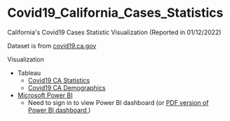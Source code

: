 # Covid19_California_Cases_Statistics
California's Covid19 Cases Statistic Visualization (Reported in 01/12/2022)

Dataset is from <a href="https://covid19.ca.gov/data-and-tools/"> covid19.ca.gov</a>

Visualization
- Tableau
  - <a href="https://public.tableau.com/app/profile/dongjun.cho/viz/DongjunC_COVID19_CA_GOV_Clone/Dashboard1"> Covid19 CA Statistics </a>
  - <a href="https://public.tableau.com/app/profile/dongjun.cho/viz/Covid19CA_Demographic/Dashboard1"> Covid19 CA Demographics </a>
- <a href="https://app.powerbi.com/reportEmbed?reportId=252c71df-ff96-4bb2-bdde-ac4caebb4ea1&autoAuth=true&ctid=9fa4f438-b1e6-473b-803f-86f8aedf0dec&config=eyJjbHVzdGVyVXJsIjoiaHR0cHM6Ly93YWJpLXVzLWVhc3QyLWItcHJpbWFyeS1yZWRpcmVjdC5hbmFseXNpcy53aW5kb3dzLm5ldC8ifQ%3D%3D"> Microsoft Power BI </a>
  - Need to sign in to view Power BI dashboard (or <a href="https://github.com/whehdwns/Covid19_California_Cases_Statistics/blob/main/Covid_cal_dashboard.pdf"> PDF version of Power BI dashboard </a>)
